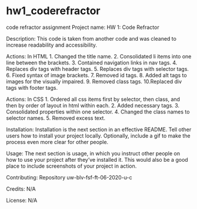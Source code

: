 # hw1_coderefractor
code refractor assignment 
Project name: HW 1: Code Refractor 

Description: This code is taken from another code and was cleaned to increase readability and accessibility. 

Actions: In HTML
    1. Changed the title name.
    2. Consolidated li items into one line between the brackets. 
    3. Contained navigation links in nav tags.
    4. Replaces div tags with header tags.
    5. Replaces div tags with selector tags.
    6. Fixed syntax of image brackets.
    7. Removed id tags.
    8. Added alt tags to images for the visually impaired.
    9. Removed class tags. 
    10.Replaced div tags with footer tags. 

Actions: In CSS
    1. Ordered all css items first by selector, then class, and then by order of layout in html within each. 
    2. Added necessary tags. 
    3. Consolidated properties within one selector. 
    4. Changed the class names to selector names. 
    5. Removed excess text. 

Installation: Installation is the next section in an effective README. Tell other users how to install your project locally. Optionally, include a gif to make the process even more clear for other people.

Usage: The next section is usage, in which you instruct other people on how to use your project after they’ve installed it. This would also be a good place to include screenshots of your project in action.

Contributing: Repository uw-blv-fsf-ft-06-2020-u-c

Credits: N/A

License: N/A